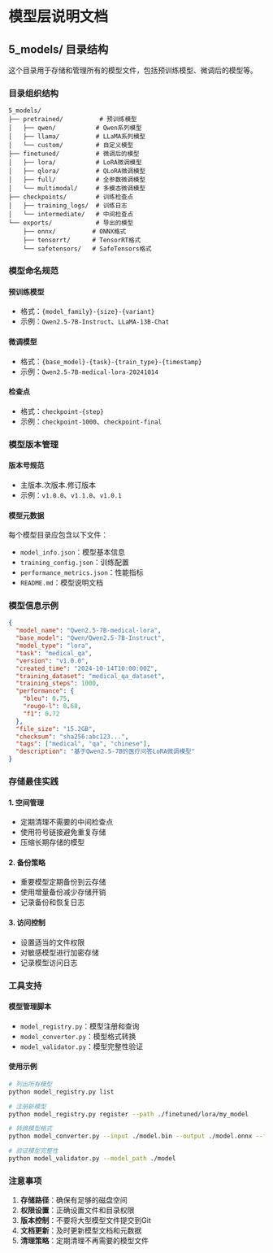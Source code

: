 # 模型层说明文档

## 5_models/ 目录结构

这个目录用于存储和管理所有的模型文件，包括预训练模型、微调后的模型等。

### 目录组织结构

```
5_models/
├── pretrained/          # 预训练模型
│   ├── qwen/           # Qwen系列模型
│   ├── llama/          # LLaMA系列模型
│   └── custom/         # 自定义模型
├── finetuned/          # 微调后的模型
│   ├── lora/           # LoRA微调模型
│   ├── qlora/          # QLoRA微调模型
│   ├── full/           # 全参数微调模型
│   └── multimodal/     # 多模态微调模型
├── checkpoints/        # 训练检查点
│   ├── training_logs/  # 训练日志
│   └── intermediate/   # 中间检查点
└── exports/            # 导出的模型
    ├── onnx/          # ONNX格式
    ├── tensorrt/      # TensorRT格式
    └── safetensors/   # SafeTensors格式
```

### 模型命名规范

#### 预训练模型
- 格式：`{model_family}-{size}-{variant}`
- 示例：`Qwen2.5-7B-Instruct`、`LLaMA-13B-Chat`

#### 微调模型
- 格式：`{base_model}-{task}-{train_type}-{timestamp}`
- 示例：`Qwen2.5-7B-medical-lora-20241014`

#### 检查点
- 格式：`checkpoint-{step}`
- 示例：`checkpoint-1000`、`checkpoint-final`

### 模型版本管理

#### 版本号规范
- 主版本.次版本.修订版本
- 示例：`v1.0.0`、`v1.1.0`、`v1.0.1`

#### 模型元数据
每个模型目录应包含以下文件：
- `model_info.json`：模型基本信息
- `training_config.json`：训练配置
- `performance_metrics.json`：性能指标
- `README.md`：模型说明文档

### 模型信息示例

```json
{
  "model_name": "Qwen2.5-7B-medical-lora",
  "base_model": "Qwen/Qwen2.5-7B-Instruct",
  "model_type": "lora",
  "task": "medical_qa",
  "version": "v1.0.0",
  "created_time": "2024-10-14T10:00:00Z",
  "training_dataset": "medical_qa_dataset",
  "training_steps": 1000,
  "performance": {
    "bleu": 0.75,
    "rouge-l": 0.68,
    "f1": 0.72
  },
  "file_size": "15.2GB",
  "checksum": "sha256:abc123...",
  "tags": ["medical", "qa", "chinese"],
  "description": "基于Qwen2.5-7B的医疗问答LoRA微调模型"
}
```

### 存储最佳实践

#### 1. 空间管理
- 定期清理不需要的中间检查点
- 使用符号链接避免重复存储
- 压缩长期存储的模型

#### 2. 备份策略
- 重要模型定期备份到云存储
- 使用增量备份减少存储开销
- 记录备份和恢复日志

#### 3. 访问控制
- 设置适当的文件权限
- 对敏感模型进行加密存储
- 记录模型访问日志

### 工具支持

#### 模型管理脚本
- `model_registry.py`：模型注册和查询
- `model_converter.py`：模型格式转换
- `model_validator.py`：模型完整性验证

#### 使用示例

```bash
# 列出所有模型
python model_registry.py list

# 注册新模型
python model_registry.py register --path ./finetuned/lora/my_model

# 转换模型格式
python model_converter.py --input ./model.bin --output ./model.onnx --format onnx

# 验证模型完整性
python model_validator.py --model_path ./model
```

### 注意事项

1. **存储路径**：确保有足够的磁盘空间
2. **权限设置**：正确设置文件和目录权限
3. **版本控制**：不要将大型模型文件提交到Git
4. **文档更新**：及时更新模型文档和元数据
5. **清理策略**：定期清理不再需要的模型文件